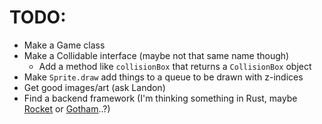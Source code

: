 # TODO:

 - Make a Game class
 - Make a Collidable interface (maybe not that same name though)
   - Add a method like `collisionBox` that returns a `CollisionBox` object
 - Make `Sprite.draw` add things to a queue to be drawn with z-indices
 - Get good images/art (ask Landon)
 - Find a backend framework (I'm thinking something in Rust, maybe [Rocket](https://rocket.rs/) or [Gotham](https://gotham.rs/)..?)
